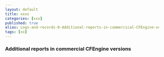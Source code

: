 ```yaml
---
layout: default
title: xxxx
categories: [xxx]
published: true
alias: Logs-and-records-0-Additional-reports-in-commercical-CFEngine-versions-4.markdown.html
tags: [xx]
---
```


### Additional reports in commercial CFEngine versions
